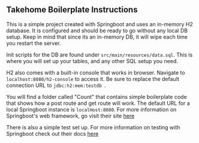 ## Takehome Boilerplate Instructions

This is a simple project created with Springboot and uses an in-memory H2 database. It is configured and should be ready to go without any local DB setup. Keep in mind that since its an in-memory DB, it will wipe each time you restart the server. 

Init scripts for the DB are found under `src/main/resources/data.sql`. This is where you will set up your tables, and any other SQL setup you need. 

H2 also comes with a built-in console that works in browser. Navigate to `localhost:8080/h2-console` to access it. Be sure to replace the default connection URL to `jdbc:h2:mem:testdb `. 

You will find a folder called "Count" that contains simple boilerplate code that shows how a post route and get route will work. The default URL for a local Springboot instance is `localHost:8080`.  For more information on Springboot's web framework, go visit their site [here](https://spring.io/projects/spring-framework)

There is also a simple test set up. For more information on testing with Springboot check out their docs [here](https://spring.io/guides/gs/testing-web/)